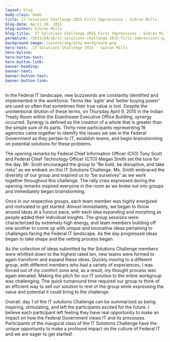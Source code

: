```yaml
---
layout: blog
body-class: home
title: IT Solutions Challenge 2015 First Impressions - Gibran Mills
blog-date: April 30, 2015
blog-author: Gibran Mills
blog-title:  IT Solutions Challenge 2015 First Impressions - Gibran Mills
permalink: /2015/04/30/it-solutions-challenge-2015-first-impressions-gibran-mills/
background-image: /assets/img/grey.background.png
hero-text:  IT Solutions Challenge 2015 - Gibran Mills
hero-byline:
hero-button-text: 
hero-button-link: 
banner-heading: 
banner-text: 
banner-button-text: 
banner-button-link: 
---
```

In the Federal IT landscape, new buzzwords are constantly identified and implemented in the workforce. Terms like ‘agile’ and ‘better buying power’ are used so often that sometimes their true value is lost. Despite the unintentional dilution of these terms, on Thursday April 9, 2015 in the Indian Treaty Room within the Eisenhower Executive Office Building, synergy occurred. Synergy is defined as the creation of a whole that is greater than the simple sum of its parts. Thirty-nine participants representing 19 agencies came together to identify the issues we see in the Federal Government as they pertain to IT, establish teams, and begin brainstorming on potential solutions for these problems.

The opening remarks by Federal Chief Information Officer (CIO) Tony Scott and Federal Chief Technology Officer (CTO) Megan Smith set the tone for the day. Mr. Scott encouraged the group to “Be bold, be disruptive, and take risks” as we embark on this IT Solutions Challenge. Ms. Smith embraced the diversity of our group and inspired us to “be ourselves” as we work together throughout this challenge. The rally cries expressed during the opening remarks inspired everyone in the room as we broke out into groups and immediately began brainstorming.

Once in our respective groups, each team member was highly energized and motivated to get started.  Almost immediately, we began to throw around ideas at a furious pace, with each idea expanding and morphing as people added their individual insights. The group sessions were characterized by extremely high energy, and team members building off one another to come up with unique and innovative ideas pertaining to challenges facing the Federal IT landscape. As the day progressed ideas began to take shape and the vetting process began.

As the collection of ideas submitted by the Solutions Challenge members were whittled down to the highest rated ten, new teams were formed to again transform and expand these ideas. Quickly moving to a different group, with different members who had a variety of experiences, I was forced out of my comfort zone and, as a result, my thought process was again elevated. Making the pitch for our IT solution to the entire workgroup was challenging. The quick turnaround time required our group to think of an efficient way to sell our solution to rest of the group while expressing the value and potential it could bring to the challenge.

Overall, day 1 of the IT solutions Challenge can be summarized as being inspiring, stimulating, and left the participants excited for the future. I believe each participant left feeling they have real opportunity to make an impact on how the Federal Government views IT and its processes. Participants of the inaugural class of the IT Solutions Challenge have the unique opportunity to make a profound impact on the culture of Federal IT and we are eager to get started!


